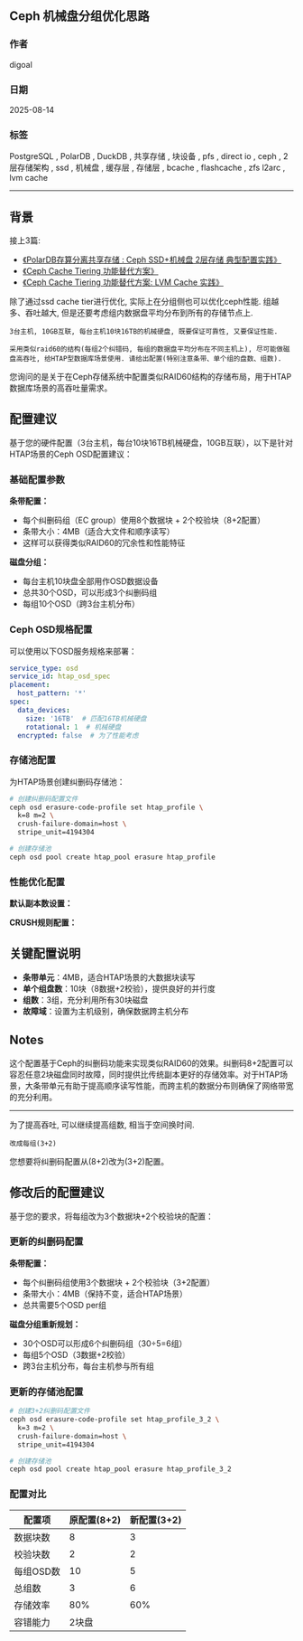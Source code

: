 ## Ceph 机械盘分组优化思路
                                      
### 作者                                      
digoal                                      
                                      
### 日期                                      
2025-08-14                                      
                                      
### 标签                                      
PostgreSQL , PolarDB , DuckDB , 共享存储 , 块设备 , pfs , direct io , ceph , 2层存储架构 , ssd , 机械盘 , 缓存层 , 存储层 , bcache , flashcache , zfs l2arc , lvm cache      
                                      
----                                      
                                      
## 背景  
接上3篇:  
- [《PolarDB存算分离共享存储 : Ceph SSD+机械盘 2层存储 典型配置实践》](../202508/20250812_03.md)
- [《Ceph Cache Tiering 功能替代方案》](../202508/20250812_07.md)
- [《Ceph Cache Tiering 功能替代方案: LVM Cache 实践》](../202508/20250812_08.md)
  
除了通过ssd cache tier进行优化, 实际上在分组侧也可以优化ceph性能. 组越多、吞吐越大, 但是还要考虑组内数据盘平均分布到所有的存储节点上.   
   
```  
3台主机, 10GB互联, 每台主机10块16TB的机械硬盘, 既要保证可靠性, 又要保证性能.

采用类似raid60的结构(每组2个纠错码, 每组的数据盘平均分布在不同主机上), 尽可能做磁盘高吞吐, 给HTAP型数据库场景使用. 请给出配置(特别注意条带、单个组的盘数、组数).  
```
  
您询问的是关于在Ceph存储系统中配置类似RAID60结构的存储布局，用于HTAP数据库场景的高吞吐量需求。

## 配置建议

基于您的硬件配置（3台主机，每台10块16TB机械硬盘，10GB互联），以下是针对HTAP场景的Ceph OSD配置建议：

### 基础配置参数

**条带配置：**
- 每个纠删码组（EC group）使用8个数据块 + 2个校验块（8+2配置）
- 条带大小：4MB（适合大文件和顺序读写）
- 这样可以获得类似RAID60的冗余性和性能特征

**磁盘分组：**
- 每台主机10块盘全部用作OSD数据设备
- 总共30个OSD，可以形成3个纠删码组
- 每组10个OSD（跨3台主机分布）

### Ceph OSD规格配置

可以使用以下OSD服务规格来部署：  

```yaml
service_type: osd
service_id: htap_osd_spec
placement:
  host_pattern: '*'
spec:
  data_devices:
    size: '16TB'  # 匹配16TB机械硬盘
    rotational: 1  # 机械硬盘
  encrypted: false  # 为了性能考虑
```

### 存储池配置

为HTAP场景创建纠删码存储池：

```bash
# 创建纠删码配置文件
ceph osd erasure-code-profile set htap_profile \
  k=8 m=2 \
  crush-failure-domain=host \
  stripe_unit=4194304

# 创建存储池
ceph osd pool create htap_pool erasure htap_profile
```

### 性能优化配置

**默认副本数设置：**  

**CRUSH规则配置：**  

## 关键配置说明

- **条带单元**：4MB，适合HTAP场景的大数据块读写
- **单个组盘数**：10块（8数据+2校验），提供良好的并行度
- **组数**：3组，充分利用所有30块磁盘
- **故障域**：设置为主机级别，确保数据跨主机分布

## Notes

这个配置基于Ceph的纠删码功能来实现类似RAID60的效果。纠删码8+2配置可以容忍任意2块磁盘同时故障，同时提供比传统副本更好的存储效率。对于HTAP场景，大条带单元有助于提高顺序读写性能，而跨主机的数据分布则确保了网络带宽的充分利用。


---

为了提高吞吐, 可以继续提高组数, 相当于空间换时间.  

```
改成每组(3+2)
```

您想要将纠删码配置从(8+2)改为(3+2)配置。

## 修改后的配置建议

基于您的要求，将每组改为3个数据块+2个校验块的配置：

### 更新的纠删码配置

**条带配置：**
- 每个纠删码组使用3个数据块 + 2个校验块（3+2配置）  
- 条带大小：4MB（保持不变，适合HTAP场景）
- 总共需要5个OSD per组

**磁盘分组重新规划：**
- 30个OSD可以形成6个纠删码组（30÷5=6组）
- 每组5个OSD（3数据+2校验）
- 跨3台主机分布，每台主机参与所有组

### 更新的存储池配置

```bash
# 创建3+2纠删码配置文件
ceph osd erasure-code-profile set htap_profile_3_2 \
  k=3 m=2 \
  crush-failure-domain=host \
  stripe_unit=4194304

# 创建存储池
ceph osd pool create htap_pool erasure htap_profile_3_2
```  

### 配置对比

| 配置项 | 原配置(8+2) | 新配置(3+2) |
|--------|-------------|-------------|
| 数据块数 | 8 | 3 |
| 校验块数 | 2 | 2 |
| 每组OSD数 | 10 | 5 |
| 总组数 | 3 | 6 |
| 存储效率 | 80% | 60% |
| 容错能力 | 2块盘
  
  
